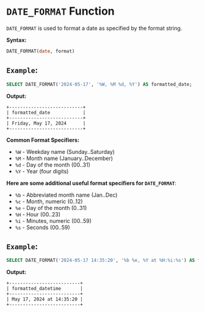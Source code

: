 # `DATE_FORMAT` Function

`DATE_FORMAT` is used to format a date as specified by the format string. 

**Syntax:**
```sql
DATE_FORMAT(date, format)
```

## `Example`:
```sql
SELECT DATE_FORMAT('2024-05-17', '%W, %M %d, %Y') AS formatted_date;
```

**Output:**
```
+---------------------------+
| formatted_date            |
+---------------------------+
| Friday, May 17, 2024      |
+---------------------------+
```

**Common Format Specifiers:**
- `%W` - Weekday name (Sunday..Saturday)
- `%M` - Month name (January..December)
- `%d` - Day of the month (00..31)
- `%Y` - Year (four digits)

**Here are some additional useful format specifiers for `DATE_FORMAT`**:

- `%b` - Abbreviated month name (Jan..Dec)
- `%c` - Month, numeric (0..12)
- `%e` - Day of the month (0..31)
- `%H` - Hour (00..23)
- `%i` - Minutes, numeric (00..59)
- `%s` - Seconds (00..59)

## `Example`:
```sql
SELECT DATE_FORMAT('2024-05-17 14:35:20', '%b %e, %Y at %H:%i:%s') AS formatted_datetime;
```

**Output:**
```
+--------------------------+
| formatted_datetime       |
+--------------------------+
| May 17, 2024 at 14:35:20 |
+--------------------------+
```
